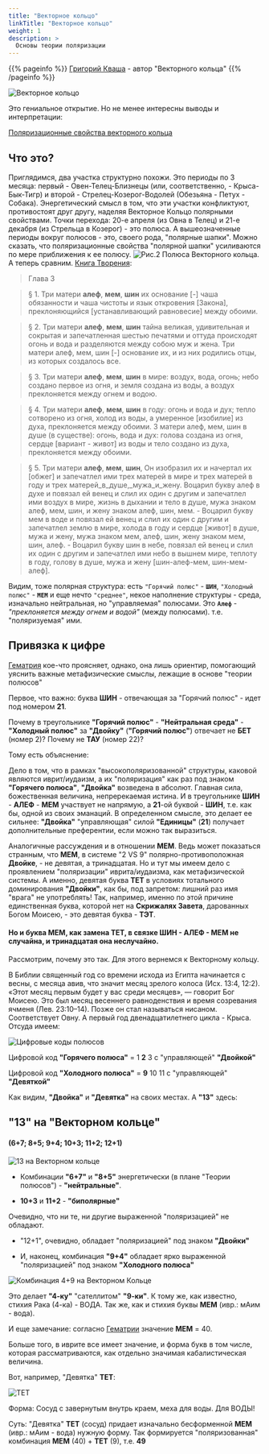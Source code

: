 ```yaml
---
title: "Векторное кольцо"
linkTitle: "Векторное кольцо"
weight: 1
description: >
  Основы теории поляризации
---
```


{{% pageinfo %}}
[Григорий Кваша](http://cyclowiki.org/wiki/%D0%93%D1%80%D0%B8%D0%B3%D0%BE%D1%80%D0%B8%D0%B9_%D0%A1%D0%B5%D0%BC%D1%91%D0%BD%D0%BE%D0%B2%D0%B8%D1%87_%D0%9A%D0%B2%D0%B0%D1%88%D0%B0) - автор "Векторного кольца"
{{% /pageinfo %}}


![Векторное кольцо](/ris1-vectorn-kolco.png)


Это гениальное открытие. Но не менее интересны выводы и интерпретации:

[Поляризационные свойства векторного кольца](http://samlib.ru/m/miheew_w_g/poljarizacionnyesw-wawektornogokolxca.shtml)

## Что это?

 Приглядимся, два участка структурно похожи. Это периоды по 3 месяца: первый - Овен-Телец-Близнецы (или, соответственно, - Крыса-Бык-Тигр) и второй - Стрелец-Козерог-Водолей (Обезьяна - Петух - Собака). Энергетический смысл в том, что эти участки конфликтуют, противостоят друг другу, наделяя Векторное Кольцо полярными свойствами. Точки перехода: 20-е апреля (из Овна в Телец) и 21-е декабря (из Стрельца в Козерог) - это полюса. А вышеозначенные периоды вокруг полюсов - это, своего рода, "полярные шапки". Можно сказать, что поляризационные свойства "полярной шапки" усиливаются по мере приближения к ее полюсу.
 ![Рис.2 Полюса Векторного кольца.](/poljarizacionnyesw-wawektornogokolxca-2.png)
 А теперь сравним. [Книга Творения](/docs/literature/sefer_yetzirah-burmistrov/):

 > Глава 3

 >§ 1. Три матери **алеф**, **мем**, **шин** их основание [-] чаша обязанности и чаша чистоты и язык откровения [Закона], преклоняющийся [устанавливающий равновесие] между обоими.

 >§ 2. Три матери **алеф**, **мем**, **шин** тайна великая, удивительная и сокрытая и запечатленная шестью печатями и оттуда происходят огонь и вода и разделяются между собою муж и жена. Три матери алеф, мем, шин [-] основание их, и из них родились отцы, из которых создалось все.

 >§ 3. Три матери **алеф**, **мем**, **шин** в мире: воздух, вода, огонь; небо создано первое из огня, и земля создана из воды, а воздух преклоняется между огнем и водою.

 >§ 4. Три матери **алеф**, **мем**, **шин** в году: огонь и вода и дух; тепло сотворено из огня, холод из воды, а умеренное [изобилие] из духа, преклоняется между обоими. 3 матери алеф, мем, шин в душе (в существе): огонь, вода и дух: голова создана из огня, сердце [вариант - живот] из воды и тело создано из духа, преклоняется между обоими.

 >§ 5. Три матери **алеф**, **мем**, **шин**, Он изобразил их и начертал их [обжег] и запечатлел ими трех матерей в мире и трех матерей в году и трех матерей_в_душе,_мужа_и_жену. Воцарил букву алеф в духе и повязал ей венец и слил их один с другим и запечатлел ими воздух в мире, жизнь в дыхании и тело в душе, мужа знаком алеф, мем, шин, и жену знаком алеф, шин, мем. - Воцарил букву мем в воде и повязал ей венец и слил их один с другим и запечатлел землю в мире, холода в году и сердце [живот] в душе, мужа и жену, мужа знаком мем, алеф, шин, жену знаком мем, шин, алеф. - Воцарил букву шин в небе, повязал ей венец и слил их один с другим и запечатлел ими небо в вышнем мире, теплоту в году, голову в душе, мужа и жену [шин-алеф-мем, шин-мем-алеф].

Видим, тоже полярная структура: есть `"Горячий полюс"` - **`ШИН`**, `"Холодный полюс"` - **`МЕМ`** и еще нечто ``"среднее"``, некое наполнение структуры - среда, изначально нейтральная, но "управляемая" полюсами. Это **`Алеф`** - _"преклоняется между огнем и водой"_ (между полюсами). т.е. "поляризуемая" ими.

## Привязка к цифре

[Гематрия](/docs/vektornoje-kolco/gematriya/) кое-что проясняет, однако, она лишь ориентир, помогающий уяснить важные метафизические смыслы, лежащие в основе "теории полюсов"

Первое, что важно: буква **ШИН** - отвечающая за "Горячий полюс" - идет под номером **21**.

Почему в треугольнике **"Горячий полюс"** - **"Нейтральная среда"** - **"Холодный полюс"** за **"Двойку"** (**"Горячий полюс"**) отвечает не **БЕТ** (номер 2)? Почему не **ТАУ** (номер 22)?

Тому есть объяснение:

Дело в том, что в рамках "высокополяризованной" структуры, каковой являются иврит/иудаизм, а их "поляризация" как раз под знаком **"Горячего полюса"**, **"Двойка"** возведена в абсолют. Главная сила, божественная величина, непререкаемая истина. И в треугольнике **ШИН** - **АЛЕФ** - **МЕМ** участвует не напрямую, а **21**-ой буквой - **ШИН**, т.е. как бы, одной из своих эманаций. В определенном смысле, это делает ее сильнее: **"Двойка"** "управляющая" силой **"Единицы"** (**21**) получает дополнительные преферентии, если можно так выразиться.

Аналогичные рассуждения и в отношении **МЕМ**. Ведь может показаться странным, что **МЕМ**, в системе "2 VS 9" полярно-противоположная **Двойке**,  - не девятая, а тринадцатая. Но и тут мы имеем дело с проявлением "поляризации" иврита/иудаизма, как метафизической системы. А именно, девятая буква **ТЕТ** в условиях тотального доминирования **"Двойки"**, как бы, под запретом: лишний раз имя "врага" не употреблять! Так, например, именно по этой причине единственная буква, которой нет на **Скрижалях Завета**, дарованных Богом Моисею, - это девятая буква - **ТЭТ**.

#### Но и буква **МЕМ**, как замена **ТЕТ**, в связке **ШИН** - **АЛЕФ** - **МЕМ** не случайна, и **тринадцатая** она неслучайно.

Рассмотрим, почему это так. Для этого вернемся к Векторному кольцу.

В Библии священный год со времени исхода из Египта начинается с весны, с месяца авив, что значит месяц зрелого колоса (Исх. 13:4, 12:2). «Этот месяц первым будет у вас среди месяцев», — говорит Бог Моисею. Это был месяц весеннего равноденствия и время созревания ячменя (Лев. 23:10–14). Позже он стал называться нисаном. Соответствует Овну. А первый год двенадцатилетнего цикла - Крыса. Отсуда имеем:

![Цифровые коды полюсов](/ris3.jpg)

Цифровой код **"Горячего полюса"** = 1 **2** 3 с "управляющей" **"Двойкой"**

Цифровой код **"Холодного полюса"** = **9** 10 11 с "управляющей" **"Девяткой"**

Как видим, **"Двойка"** и **"Девятка"** на своих местах. А **"13"** здесь:

## "13" на "Векторном кольце"
#### (6+7; 8+5; 9+4; 10+3; 11+2; 12+1)

![13 на Векторном кольце](/poljarizacionnyesw-wawektornogokolxca-8.png)

- Комбинации **"6+7"** и **"8+5"** энергетически (в плане "Теории полюсов") - **"нейтральные"**.

- **10+3** и **11+2** - **"биполярные"**

Очевидно, что ни те, ни другие выраженной "поляризацией" не обладают.

- "12+1", очевидно, обладает "поляризацией" под знаком **"Двойки"**

- И, наконец, комбинация **"9+4"** обладает ярко выраженной "поляризацией" под знаком **"Холодного полюса"**

![Комбинация 4+9 на Векторном Кольце](/poljarizacionnyesw-wawektornogokolxca-10.png)

Это делает **"4-ку"** "сателлитом" **"9-ки"**. К тому же, как известно, стихия Рака (4-ка) - ВОДА. Так же, как и стихия буквы **МЕМ** (ивр.: мАим - вода).

И еще замечание: согласно [Гематрии](/docs/vektornoje-kolco/gematriya/) значение **МЕМ** = 40.

Больше того, в иврите все имеет значение, и форма букв в том числе, которая рассматриваются, как отдельно значимая кабалистическая величина.

Вот, например, "Девятка" **ТЕТ**:

![TET](/TET.jpg)

Форма: Сосуд с завернутым внутрь краем, меха для воды. Для ВОДЫ!

Суть: "Девятка" **ТЕТ** (сосуд) придает изначально бесформенной **МЕМ** (ивр.: мАим - вода) нужную форму. Так формируется "поляризованная" комбинация **МЕМ** (40) + **ТЕТ** (9), т.е. **49**
